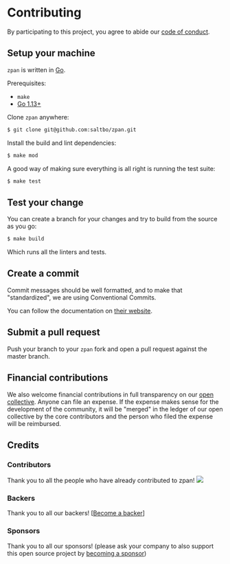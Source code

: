 # Contributing

By participating to this project, you agree to abide our [code of conduct](/CODEOFCONDUCT.md).

## Setup your machine

`zpan` is written in [Go](https://golang.org/).

Prerequisites:

- `make`
- [Go 1.13+](https://golang.org/doc/install)

Clone `zpan` anywhere:

```sh
$ git clone git@github.com:saltbo/zpan.git
```

Install the build and lint dependencies:

```sh
$ make mod
```

A good way of making sure everything is all right is running the test suite:

```sh
$ make test
```

## Test your change

You can create a branch for your changes and try to build from the source as you go:

```sh
$ make build
```

Which runs all the linters and tests.

## Create a commit

Commit messages should be well formatted, and to make that "standardized", we
are using Conventional Commits.

You can follow the documentation on
[their website](https://www.conventionalcommits.org).

## Submit a pull request

Push your branch to your `zpan` fork and open a pull request against the
master branch.

## Financial contributions

We also welcome financial contributions in full transparency on our [open collective](https://opencollective.com/zpan).
Anyone can file an expense. If the expense makes sense for the development of the community, it will be "merged" in the ledger of our open collective by the core contributors and the person who filed the expense will be reimbursed.

## Credits

### Contributors

Thank you to all the people who have already contributed to zpan!
<a href="https://github.com/saltbo/zpan/graphs/contributors"><img src="https://opencollective.com/zpan/contributors.svg?width=890" /></a>

### Backers

Thank you to all our backers! [[Become a backer](https://opencollective.com/zpan#backer)]

### Sponsors

Thank you to all our sponsors! (please ask your company to also support this open source project by [becoming a sponsor](https://opencollective.com/zpan#sponsor))
